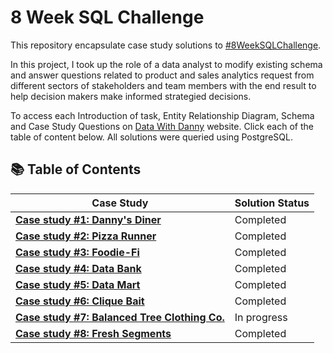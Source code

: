 # 8 Week SQL Challenge
This repository encapsulate case study solutions to [#8WeekSQLChallenge](https://8weeksqlchallenge.com/).

In this project, I took up the role of a data analyst to modify existing schema and answer questions related to product and sales analytics request from different sectors of stakeholders and team members with the end result to help decision makers make informed strategied decisions.

To access each Introduction of task, Entity Relationship Diagram, Schema and Case Study Questions on [Data With Danny](https://8weeksqlchallenge.com/about/) website. Click each of the table of content below. All solutions were queried using PostgreSQL.

## 📚 Table of Contents
Case Study                                                                                     |  Solution Status
---------------------------------------------------------------------------------------------- | ----------
| **[Case study #1: Danny's Diner](https://8weeksqlchallenge.com/case-study-1/)**              |  Completed
| **[Case study #2: Pizza Runner](https://8weeksqlchallenge.com/case-study-2/)**               |  Completed
| **[Case study #3: Foodie-Fi](https://8weeksqlchallenge.com/case-study-3/)**                  |  Completed
| **[Case study #4: Data Bank](https://8weeksqlchallenge.com/case-study-4/)**                  |  Completed
| **[Case study #5: Data Mart](https://8weeksqlchallenge.com/case-study-5/)**                  |  Completed
| **[Case study #6: Clique Bait](https://8weeksqlchallenge.com/case-study-6/)**                |  Completed
| **[Case study #7: Balanced Tree Clothing Co.](https://8weeksqlchallenge.com/case-study-7/)** |  In progress
| **[Case study #8: Fresh Segments](https://8weeksqlchallenge.com/case-study-8/)**             |  Completed

